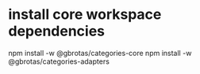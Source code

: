 # install core workspace dependencies 
npm install -w @gbrotas/categories-core
npm install -w @gbrotas/categories-adapters